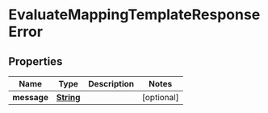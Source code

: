 

# EvaluateMappingTemplateResponseError


## Properties

| Name | Type | Description | Notes |
|------------ | ------------- | ------------- | -------------|
|**message** | [**String**](String.md) |  |  [optional] |




